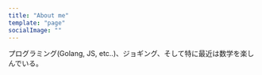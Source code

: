```yaml
---
title: "About me"
template: "page"
socialImage: ""
---
```


プログラミング(Golang, JS, etc..)、ジョギング、そして特に最近は数学を楽しんでいる。
